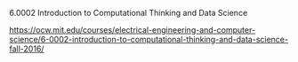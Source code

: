 6.0002 Introduction to Computational Thinking and Data Science

https://ocw.mit.edu/courses/electrical-engineering-and-computer-science/6-0002-introduction-to-computational-thinking-and-data-science-fall-2016/
